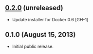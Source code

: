 ## [0.2.0](https://github.com/fgrehm/vocker/compare/v0.1.0...master) (unreleased)

  - Update installer for Docker 0.6 [GH-1]

## 0.1.0 (August 15, 2013)

  - Initial public release.
